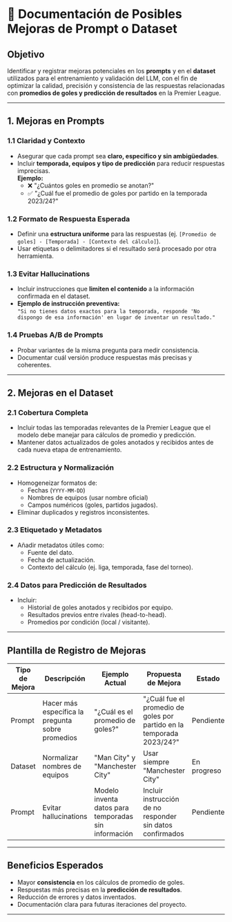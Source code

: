 # 📄 Documentación de Posibles Mejoras de Prompt o Dataset

## Objetivo
Identificar y registrar mejoras potenciales en los **prompts** y en el **dataset** utilizados para el entrenamiento y validación del LLM, con el fin de optimizar la calidad, precisión y consistencia de las respuestas relacionadas con **promedios de goles y predicción de resultados** en la Premier League.

---

## 1. Mejoras en Prompts

### 1.1 Claridad y Contexto
- Asegurar que cada prompt sea **claro, específico y sin ambigüedades**.
- Incluir **temporada, equipos y tipo de predicción** para reducir respuestas imprecisas.  
  **Ejemplo:**
  - ❌ "¿Cuántos goles en promedio se anotan?"
  - ✅ "¿Cuál fue el promedio de goles por partido en la temporada 2023/24?"

### 1.2 Formato de Respuesta Esperada
- Definir una **estructura uniforme** para las respuestas (ej. `[Promedio de goles] - [Temporada] - [Contexto del cálculo]`).
- Usar etiquetas o delimitadores si el resultado será procesado por otra herramienta.

### 1.3 Evitar Hallucinations
- Incluir instrucciones que **limiten el contenido** a la información confirmada en el dataset.
- **Ejemplo de instrucción preventiva:**  
  `"Si no tienes datos exactos para la temporada, responde 'No dispongo de esa información' en lugar de inventar un resultado."`

### 1.4 Pruebas A/B de Prompts
- Probar variantes de la misma pregunta para medir consistencia.
- Documentar cuál versión produce respuestas más precisas y coherentes.

---

## 2. Mejoras en el Dataset

### 2.1 Cobertura Completa
- Incluir todas las temporadas relevantes de la Premier League que el modelo debe manejar para cálculos de promedio y predicción.
- Mantener datos actualizados de goles anotados y recibidos antes de cada nueva etapa de entrenamiento.

### 2.2 Estructura y Normalización
- Homogeneizar formatos de:
  - Fechas (`YYYY-MM-DD`)
  - Nombres de equipos (usar nombre oficial)
  - Campos numéricos (goles, partidos jugados).
- Eliminar duplicados y registros inconsistentes.

### 2.3 Etiquetado y Metadatos
- Añadir metadatos útiles como:
  - Fuente del dato.
  - Fecha de actualización.
  - Contexto del cálculo (ej. liga, temporada, fase del torneo).

### 2.4 Datos para Predicción de Resultados
- Incluir:
  - Historial de goles anotados y recibidos por equipo.
  - Resultados previos entre rivales (head-to-head).
  - Promedios por condición (local / visitante).

---

## Plantilla de Registro de Mejoras

| Tipo de Mejora | Descripción | Ejemplo Actual | Propuesta de Mejora | Estado |
|----------------|-------------|---------------|---------------------|--------|
| Prompt | Hacer más específica la pregunta sobre promedios | "¿Cuál es el promedio de goles?" | "¿Cuál fue el promedio de goles por partido en la temporada 2023/24?" | Pendiente |
| Dataset | Normalizar nombres de equipos | "Man City" y "Manchester City" | Usar siempre "Manchester City" | En progreso |
| Prompt | Evitar hallucinations | Modelo inventa datos para temporadas sin información | Incluir instrucción de no responder sin datos confirmados | Pendiente |

---

## Beneficios Esperados
- Mayor **consistencia** en los cálculos de promedio de goles.
- Respuestas más precisas en la **predicción de resultados**.
- Reducción de errores y datos inventados.
- Documentación clara para futuras iteraciones del proyecto.

---
